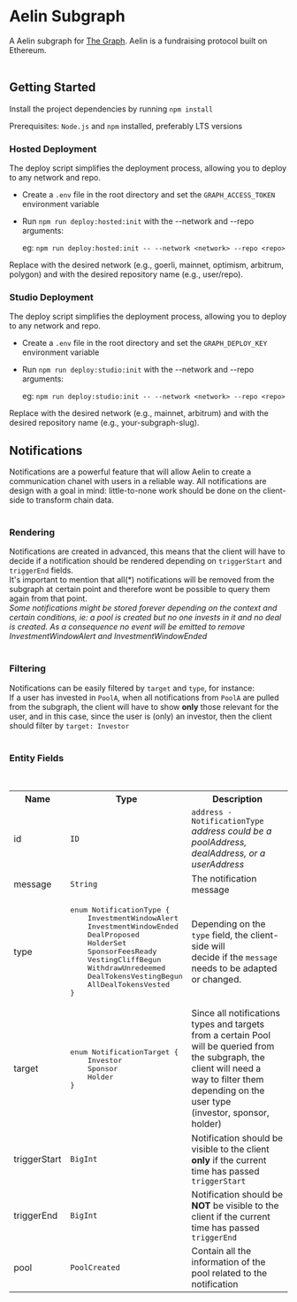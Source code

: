 # Aelin Subgraph

A Aelin subgraph for [The Graph](https://thegraph.com). Aelin is a fundraising protocol built on Ethereum.
<br>
<br>

## Getting Started

Install the project dependencies by running `npm install`

Prerequisites: `Node.js` and `npm` installed, preferably LTS versions

### Hosted Deployment

The deploy script simplifies the deployment process, allowing you to deploy to any network and repo.

- Create a `.env` file in the root directory and set the `GRAPH_ACCESS_TOKEN` environment variable

- Run `npm run deploy:hosted:init` with the --network and --repo arguments:

  eg: `npm run deploy:hosted:init -- --network <network> --repo <repo>`

Replace <network> with the desired network (e.g., goerli, mainnet, optimism, arbitrum, polygon) and <repo> with the desired repository name (e.g., user/repo).

### Studio Deployment

The deploy script simplifies the deployment process, allowing you to deploy to any network and repo.

- Create a `.env` file in the root directory and set the `GRAPH_DEPLOY_KEY` environment variable

- Run `npm run deploy:studio:init` with the --network and --repo arguments:

  eg: `npm run deploy:studio:init -- --network <network> --repo <repo>`

Replace <network> with the desired network (e.g., mainnet, arbitrum) and <repo> with the desired repository name (e.g., your-subgraph-slug).

## Notifications

Notifications are a powerful feature that will allow Aelin to create a communication chanel with users in a reliable way. All notifications are design with a goal in mind: little-to-none work should be done on the client-side to transform chain data.
<br>
<br>

### Rendering

Notifications are created in advanced, this means that the client will have to decide if a notification should be rendered depending on `triggerStart` and `triggerEnd` fields.<br>
It's important to mention that all(\*) notifications will be removed from the subgraph at certain point and therefore wont be possible to query them again from that point.<br>
<i>Some notifications might be stored forever depending on the context and certain conditions, ie: a pool is created but no one invests in it and no deal is created. As a consequence no event will be emitted to remove InvestmentWindowAlert and InvestmentWindowEnded</i>
<br>
<br>

### Filtering

Notifications can be easily filtered by `target` and `type`, for instance:<br>
If a user has invested in `PoolA`, when all notifications from `PoolA` are pulled from the subgraph, the client will have to show <b>only</b> those relevant for the user, and in this case, since the user is (only) an investor, then the client should filter by `target: Investor`
<br>
<br>

### Entity Fields

<br>
<table>
<tr>
<th>Name</th><th>Type</th><th>Description</th>
</tr>
<tr>
<td>id</td><td><code>ID</code></td><td><code>address - NotificationType</code><br><i>address could be a poolAddress, dealAddress, or a userAddress</i></td>
</tr>
<tr>
<td>message</td><td><code>String</code></td><td>The notification message</td>
</tr>
<tr>
<td>type</td>
<td>
<pre>
enum NotificationType {
	InvestmentWindowAlert
	InvestmentWindowEnded
	DealProposed
	HolderSet
	SponsorFeesReady
	VestingCliffBegun
	WithdrawUnredeemed
	DealTokensVestingBegun
	AllDealTokensVested
}
</pre>
<td>Depending on the <code>type</code> field, the client-side will<br>decide if the <code>message</code> needs to be adapted or changed.</td>
</td>
</tr>
<tr>
<td>target</td>
<td>
<pre>
enum NotificationTarget {
	Investor
	Sponsor
	Holder
}
</pre>
</td>
<td>Since all notifications types and targets from a certain Pool <br>will be queried from the subgraph, the client will need a<br>way to filter them depending on the user type<br>(investor, sponsor, holder)
</td>
</tr>
<tr>
<td>triggerStart</td><td><code>BigInt</code></td><td>Notification should be visible to the client <b>only</b> if the current <br> time has passed <code>triggerStart</code></td>
</tr>
</tr>
<tr>
<td>triggerEnd</td><td><code>BigInt</code></td><td>Notification should be <b>NOT</b> be visible to the client if the current<br> time has passed <code>triggerEnd</code></td>
</tr>
<tr>
<td>pool</td><td><code>PoolCreated</code></td><td>Contain all the information of the pool related to the notification</td>
</tr>
